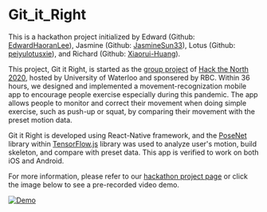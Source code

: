 # Git_it_Right

This is a hackathon project initialized by Edward (Github: [EdwardHaoranLee](https://github.com/EdwardHaoranLee)), Jasmine (Github: [JasmineSun33](https://github.com/JasmineSun33)), Lotus (Github: [peiyulotusxie](https://github.com/peiyulotusxie)), and Richard (Github: [Xiaorui-Huang](https://github.com/xiaorui-Huang/)).

This project, Git it Right, is started as the [group project](https://devpost.com/software/git-it-right-gc4d2n) of [Hack the North 2020](https://hackthenorth2020.devpost.com), hosted by University of Waterloo and sponsered by RBC. Within 36 hours, we designed and implemented a movement-recognization mobile app to encourage people exercise especially during this pandemic. The app allows people to monitor and correct their movement when doing simple exercise, such as push-up or squat, by comparing their movement with the preset motion data.

Git it Right is developed using React-Native framework, and the [PoseNet](https://github.com/tensorflow/tfjs-models/tree/master/posenet) library within [TensorFlow.js](https://github.com/tensorflow/tfjs) library was used to analyze user's motion, build skeleton, and compare with preset data. This app is verified to work on both iOS and Android.

For more information, please refer to our [hackathon project page](https://devpost.com/software/git-it-right-gc4d2n?) or click the image below to see a pre-recorded video demo.

[![Demo](https://img.youtube.com/vi/zvLVHFrweGU/0.jpg)](https://www.youtube.com/watch?v=zvLVHFrweGU)

